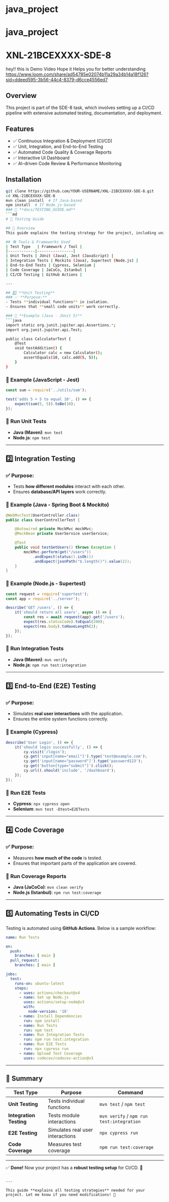 ﻿# java_project
# java_project
# XNL-21BCEXXXX-SDE-8
hey!! this is Demo Video Hope it Helps you  for better understanding
https://www.loom.com/share/ad54785e02074b11a29a34b14a18f126?sid=ddeed595-3b56-44c4-8379-d6cce4556ed7

## Overview  
This project is part of the SDE-8 task, which involves setting up a CI/CD pipeline with extensive automated testing, documentation, and deployment.

## Features  
- ✅ Continuous Integration & Deployment (CI/CD)  
- ✅ Unit, Integration, and End-to-End Testing  
- ✅ Automated Code Quality & Coverage Reports  
- ✅ Interactive UI Dashboard  
- ✅ AI-driven Code Review & Performance Monitoring  

## Installation  
```sh
git clone https://github.com/YOUR-USERNAME/XNL-21BCEXXXX-SDE-8.git  
cd XNL-21BCEXXXX-SDE-8  
mvn clean install  # If Java-based  
npm install  # If Node.js-based
### 📂 **docs/TESTING_GUIDE.md**  
```md
# 🧪 Testing Guide  

## 📌 Overview  
This guide explains the testing strategy for the project, including unit, integration, and end-to-end (E2E) testing.  

## 🛠️ Tools & Frameworks Used  
| Test Type   | Framework / Tool |
|------------|----------------|
| Unit Tests | JUnit (Java), Jest (JavaScript) |
| Integration Tests | Mockito (Java), Supertest (Node.js) |
| End-to-End Tests | Cypress, Selenium |
| Code Coverage | JaCoCo, Istanbul |
| CI/CD Testing | GitHub Actions |

---

## 1️⃣ **Unit Testing**  
### ✅ **Purpose:**  
- Tests **individual functions** in isolation.  
- Ensures that **small code units** work correctly.  

### 🔹 **Example (Java - JUnit 5)**
```java
import static org.junit.jupiter.api.Assertions.*;
import org.junit.jupiter.api.Test;

public class CalculatorTest {
    @Test
    void testAddition() {
        Calculator calc = new Calculator();
        assertEquals(10, calc.add(5, 5));
    }
}
```

### 🔹 **Example (JavaScript - Jest)**
```javascript
const sum = require('../utils/sum');

test('adds 5 + 5 to equal 10', () => {
    expect(sum(5, 5)).toBe(10);
});
```

### 🚀 **Run Unit Tests**  
- **Java (Maven)**: `mvn test`  
- **Node.js**: `npm test`  

---

## 2️⃣ **Integration Testing**  
### ✅ **Purpose:**  
- Tests **how different modules** interact with each other.  
- Ensures **database/API layers** work correctly.  

### 🔹 **Example (Java - Spring Boot & Mockito)**
```java
@WebMvcTest(UserController.class)
public class UserControllerTest {

    @Autowired private MockMvc mockMvc;
    @MockBean private UserService userService;

    @Test
    public void testGetUsers() throws Exception {
        mockMvc.perform(get("/users"))
            .andExpect(status().isOk())
            .andExpect(jsonPath("$.length()").value(2));
    }
}
```

### 🔹 **Example (Node.js - Supertest)**
```javascript
const request = require('supertest');
const app = require('../server');

describe('GET /users', () => {
    it('should return all users', async () => {
        const res = await request(app).get('/users');
        expect(res.statusCode).toEqual(200);
        expect(res.body).toHaveLength(2);
    });
});
```

### 🚀 **Run Integration Tests**  
- **Java (Maven)**: `mvn verify`  
- **Node.js**: `npm run test:integration`  

---

## 3️⃣ **End-to-End (E2E) Testing**  
### ✅ **Purpose:**  
- Simulates **real user interactions** with the application.  
- Ensures the entire system functions correctly.  

### 🔹 **Example (Cypress)**
```javascript
describe('User Login', () => {
    it('should login successfully', () => {
        cy.visit('/login');
        cy.get('input[name="email"]').type('test@example.com');
        cy.get('input[name="password"]').type('password123');
        cy.get('button[type="submit"]').click();
        cy.url().should('include', '/dashboard');
    });
});
```

### 🚀 **Run E2E Tests**  
- **Cypress**: `npx cypress open`  
- **Selenium**: `mvn test -Dtest=E2ETests`  

---

## 4️⃣ **Code Coverage**  
### ✅ **Purpose:**  
- Measures **how much of the code** is tested.  
- Ensures that important parts of the application are covered.  

### 🚀 **Run Coverage Reports**  
- **Java (JaCoCo)**: `mvn clean verify`  
- **Node.js (Istanbul)**: `npm run test:coverage`  

---

## 5️⃣ **Automating Tests in CI/CD**  
Testing is automated using **GitHub Actions**. Below is a sample workflow:

```yaml
name: Run Tests

on:
  push:
    branches: [ main ]
  pull_request:
    branches: [ main ]

jobs:
  test:
    runs-on: ubuntu-latest
    steps:
      - uses: actions/checkout@v4
      - name: Set up Node.js
        uses: actions/setup-node@v3
        with:
          node-version: '18'
      - name: Install Dependencies
        run: npm install
      - name: Run Tests
        run: npm test
      - name: Run Integration Tests
        run: npm run test:integration
      - name: Run E2E Tests
        run: npx cypress run
      - name: Upload Test Coverage
        uses: codecov/codecov-action@v3
```

---

## 🎯 **Summary**  
| Test Type       | Purpose | Command |
|----------------|----------------|-------------|
| **Unit Testing** | Tests individual functions | `mvn test` / `npm test` |
| **Integration Testing** | Tests module interactions | `mvn verify` / `npm run test:integration` |
| **E2E Testing** | Simulates real user interactions | `npx cypress run` |
| **Code Coverage** | Measures test coverage | `npm run test:coverage` |

---

✅ **Done!** Now your project has a **robust testing setup** for CI/CD. 🚀  
```

---

This guide **explains all testing strategies** needed for your project. Let me know if you need modifications! 🚀
